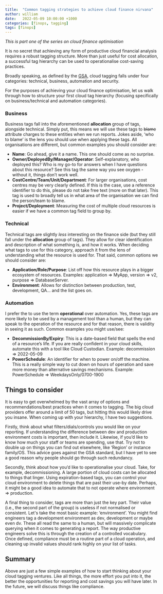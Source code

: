 ```yaml
---
title:  "Common tagging strategies to achieve cloud finance nirvana"
author: william
date:   2022-05-09 10:00:00 +1000
categories: [finops, tagging]
tags: [finops]
---
```


*This is part one of the series on cloud finance optimisation*

It is no secret that achieving any form of productive cloud financial analysis requires a robust tagging structure. More than just useful for cost allocation, a successful tag hierarchy can be used to operationalise cost-saving practices.

Broadly speaking, as defined by the [GSA](https://www.cio.gov/assets/resources/Cloud%20Tagging%20Strategy%20Guide_v3.1.pdf), cloud tagging falls under four categories: technical, business, automation and security.

For the purposes of achieving your cloud finance optimisation, let us walk through how to structure your first cloud tag hierarchy (focusing specifically on business/technical and automation categories).

### Business

Business tags fall into the aforementioned **allocation** group of tags, alongside technical. Simply put, this means we will use these tags to ~~blame~~ attribute charges to these entities when we run reports. Jokes aside, ‘who to blame’ is the lens you should use when applying these tags. All organisations are different, but common examples you should consider are:

  - **Name**: Go ahead, give it a name. This one should come as no surprise.
  - **Owner/DeployedBy/Manager/Operator**: Self-explanatory, who deployed this? Who is my go-to for answers when I have questions about this resource? See this tag the same way you see oxygen - without it, things don’t work well.
  - **CostCentre/Team/Unit/Department**: For larger organisations, cost centres may be very clearly defined. If this is the case, use a reference identifier to do this, please do not take free text (more on that later). This tag is used to broadly tell us in what area of the organisation we can find the person/team to blame.
  - **Project/Deployment**: Measuring the cost of multiple cloud resources is easier if we have a common tag field to group by.

### Technical

Technical tags are slightly *less* interesting on the finance side (but they still fall under the **allocation** group of tags). They allow for clear identification and description of what something is, and how it works. When deciding what tags to use for this category, approach it from the lens of understanding what the resource is used for. That said, common options we should consider are:

  - **Application/Role/Purpose**: List off how this resource plays in a bigger ecosystem of resources. Examples: application => MyApp, version => v2, purpose => DatabaseServer.
  - **Environment**: Allows for distinction between production, test, development, QA... and the list goes on.

### Automation

I prefer the to use the term **operational** over automation. Yes, these tags are more likely to be used by a management tool than a human, but they can speak to the operation of the resource and for that reason, there is validity in seeing it as such. Common examples you might use/see:

  - **DecommissionBy/Expiry**: This is a date-based field that spells the end of a resource’s life. If you are really confident in your cloud skills, automate this with a tool like Cloud Custodian. Example: decommission => 2022-05-09
  - **PowerSchedule**: An identifier for when to power on/off the machine. This is a really simple way to cut down on hours of operation and save more money than alternative savings mechanisms. Example: PowerSchedule => WeekdaysOnly/0700-1900

## Things to consider

It is easy to get overwhelmed by the vast array of options and recommendations/best practices when it comes to tagging. The big cloud providers offer around a limit of 50 tags, but hitting this would likely drive you insane. When coming up with your hierarchy, I have two suggestions.

Firstly, think about what filters/dials/controls you would like on your reporting. If understanding the difference between dev and production environment costs is important, then include it. Likewise, if you’d like to know how much your staff or teams are spending, use that. Try not to double up on things you can find out elsewhere, like ‘Region’ or instance family/OS. This advice goes against the GSA standard, but I have yet to see a good reason why people should go through such redundancy.

Secondly, think about how you’d like to operationalise your cloud. Take, for example, decommissioning. A large portion of cloud costs can be allocated to things that linger. Using expiration-based tags, you can control your cloud environment to delete things that are past their use-by date. Perhaps, it might be a good idea to automate that to not operate where environment => production.

A final thing to consider, tags are more than just the key part. Their value (i.e., the second part of the group) is useless if not normalised or consistent. Let's take the most basic example: ‘environment’. You might find engineers tag a development environment as dev, development or maybe even dv. These all read the same to a human, but will massively complicate querying when it comes to generating a report. The way productive engineers solve this is through the creation of a controlled vocabulary. Once defined, compliance must be a routine part of a cloud operation, and cleaning up invalid values should rank highly on your list of tasks.

## Summary

Above are just a few simple examples of how to start thinking about your cloud tagging ventures. Like all things, the more effort you put into it, the better the opportunities for reporting and cost savings you will have later.  In the future, we will discuss things like compliance.

